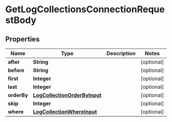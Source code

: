 

# GetLogCollectionsConnectionRequestBody


## Properties

Name | Type | Description | Notes
------------ | ------------- | ------------- | -------------
**after** | **String** |  |  [optional]
**before** | **String** |  |  [optional]
**first** | **Integer** |  |  [optional]
**last** | **Integer** |  |  [optional]
**orderBy** | [**LogCollectionOrderByInput**](LogCollectionOrderByInput.md) |  |  [optional]
**skip** | **Integer** |  |  [optional]
**where** | [**LogCollectionWhereInput**](LogCollectionWhereInput.md) |  |  [optional]



